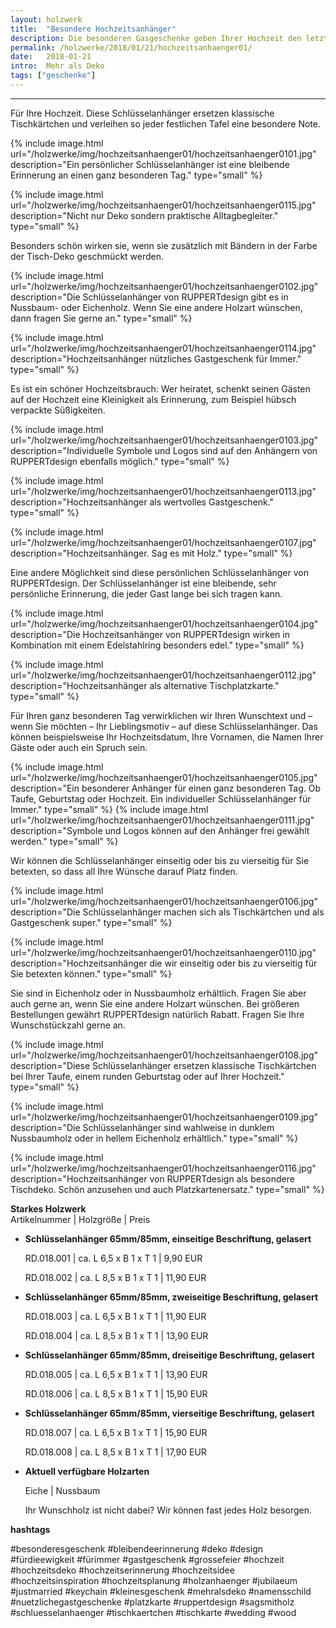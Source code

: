 ```yaml
---
layout: holzwerk
title:  "Besondere Hochzeitsanhänger"
description: Die besonderen Gasgeschenke geben Ihrer Hochzeit den letzten Schliff.
permalink: /holzwerke/2018/01/21/hochzeitsanhaenger01/
date:   2018-01-21
intro:  Mehr als Deko
tags: ["geschenke"]
---
```





---


Für Ihre Hochzeit. 
Diese Schlüsselanhänger ersetzen klassische Tischkärtchen und verleihen so jeder festlichen Tafel eine besondere Note.

	
{% include image.html url="/holzwerke/img/hochzeitsanhaenger01/hochzeitsanhaenger0101.jpg" description="Ein persönlicher Schlüsselanhänger ist eine bleibende Erinnerung an einen ganz besonderen Tag." type="small" %}

{% include image.html url="/holzwerke/img/hochzeitsanhaenger01/hochzeitsanhaenger0115.jpg" description="Nicht nur Deko sondern praktische Alltagbegleiter." type="small" %}


Besonders schön wirken sie, wenn sie zusätzlich mit Bändern in der Farbe der Tisch-Deko geschmückt werden. 

{% include image.html url="/holzwerke/img/hochzeitsanhaenger01/hochzeitsanhaenger0102.jpg" description="Die Schlüsselanhänger von RUPPERTdesign gibt es in Nussbaum- oder Eichenholz. Wenn Sie eine andere Holzart wünschen, dann fragen Sie gerne an." type="small" %}

{% include image.html url="/holzwerke/img/hochzeitsanhaenger01/hochzeitsanhaenger0114.jpg" description="Hochzeitsanhänger nützliches Gastgeschenk für Immer." type="small" %}

 
Es ist ein schöner Hochzeitsbrauch: Wer heiratet, schenkt seinen Gästen auf der Hochzeit eine Kleinigkeit als Erinnerung, 
zum Beispiel hübsch verpackte Süßigkeiten.

{% include image.html url="/holzwerke/img/hochzeitsanhaenger01/hochzeitsanhaenger0103.jpg" description="Individuelle Symbole und Logos sind auf den Anhängern von RUPPERTdesign ebenfalls möglich." type="small" %}

{% include image.html url="/holzwerke/img/hochzeitsanhaenger01/hochzeitsanhaenger0113.jpg" description="Hochzeitsanhänger als wertvolles Gastgeschenk." type="small" %}

{% include image.html url="/holzwerke/img/hochzeitsanhaenger01/hochzeitsanhaenger0107.jpg" description="Hochzeitsanhänger. Sag es mit Holz." type="small" %}


Eine andere Möglichkeit sind diese persönlichen Schlüsselanhänger von RUPPERTdesign. 
Der Schlüsselanhänger ist eine bleibende, sehr persönliche Erinnerung, die jeder Gast lange bei sich tragen kann.


{% include image.html url="/holzwerke/img/hochzeitsanhaenger01/hochzeitsanhaenger0104.jpg" description="Die Hochzeitsanhänger von RUPPERTdesign wirken in Kombination mit einem Edelstahlring besonders edel." type="small" %}

{% include image.html url="/holzwerke/img/hochzeitsanhaenger01/hochzeitsanhaenger0112.jpg" description="Hochzeitsanhänger als alternative Tischplatzkarte." type="small" %}



Für Ihren ganz besonderen Tag verwirklichen wir Ihren Wunschtext und – wenn Sie möchten – Ihr Lieblingsmotiv – auf diese Schlüsselanhänger. 
Das können beispielsweise Ihr Hochzeitsdatum, Ihre Vornamen, die Namen Ihrer Gäste oder auch ein Spruch sein. 

{% include image.html url="/holzwerke/img/hochzeitsanhaenger01/hochzeitsanhaenger0105.jpg" description="Ein besonderer Anhänger für einen ganz besonderen Tag. Ob Taufe, Geburtstag oder Hochzeit. Ein individueller Schlüsselanhänger für Immer." type="small" %}
{% include image.html url="/holzwerke/img/hochzeitsanhaenger01/hochzeitsanhaenger0111.jpg" description="Symbole und Logos können auf den Anhänger frei gewählt werden." type="small" %}




Wir können die Schlüsselanhänger einseitig oder bis zu vierseitig für Sie betexten, 
so dass all Ihre Wünsche darauf Platz finden. 

{% include image.html url="/holzwerke/img/hochzeitsanhaenger01/hochzeitsanhaenger0106.jpg" description="Die Schlüsselanhänger machen sich als Tischkärtchen und als Gastgeschenk super." type="small" %}

{% include image.html url="/holzwerke/img/hochzeitsanhaenger01/hochzeitsanhaenger0110.jpg" description="Hochzeitsanhänger die wir einseitig oder bis zu vierseitig für Sie betexten können." type="small" %}



Sie sind in Eichenholz oder in Nussbaumholz erhältlich. 
Fragen Sie aber auch gerne an, wenn Sie eine andere Holzart wünschen. 
Bei größeren Bestellungen gewährt RUPPERTdesign natürlich Rabatt. 
Fragen Sie Ihre Wunschstückzahl gerne an.


{% include image.html url="/holzwerke/img/hochzeitsanhaenger01/hochzeitsanhaenger0108.jpg" description="Diese Schlüsselanhänger ersetzen klassische Tischkärtchen bei Ihrer Taufe, einem runden Geburtstag oder auf Ihrer Hochzeit." type="small" %}


{% include image.html url="/holzwerke/img/hochzeitsanhaenger01/hochzeitsanhaenger0109.jpg" description="Die Schlüsselanhänger sind wahlweise in dunklem Nussbaumholz oder in hellem Eichenholz erhältlich." type="small" %}


{% include image.html url="/holzwerke/img/hochzeitsanhaenger01/hochzeitsanhaenger0116.jpg" description="Hochzeitsanhänger von RUPPERTdesign als besondere Tischdeko. Schön anzusehen und auch Platzkartenersatz." type="small" %}


**Starkes Holzwerk**   
Artikelnummer \|  Holzgröße \| Preis

* **Schlüsselanhänger 65mm/85mm, einseitige Beschriftung, gelasert**

	RD.018.001  \| 	ca. L 6,5 x B 1 x T 1  \| 9,90 EUR
	
	RD.018.002  \| 	ca. L 8,5 x B 1 x T 1  \| 11,90 EUR

* **Schlüsselanhänger 65mm/85mm, zweiseitige Beschriftung, gelasert**

	RD.018.003  \| 	ca. L 6,5 x B 1 x T 1  \| 11,90 EUR
	
	RD.018.004  \| 	ca. L 8,5 x B 1 x T 1  \| 13,90 EUR

* **Schlüsselanhänger 65mm/85mm, dreiseitige Beschriftung, gelasert**

	RD.018.005  \| 	ca. L 6,5 x B 1 x T 1  \| 13,90 EUR
	
	RD.018.006  \| 	ca. L 8,5 x B 1 x T 1  \| 15,90 EUR
	
* **Schlüsselanhänger 65mm/85mm, vierseitige Beschriftung, gelasert**    
 
	RD.018.007  \| 	ca. L 6,5 x B 1 x T 1  \| 15,90 EUR
	
	RD.018.008  \| 	ca. L 8,5 x B 1 x T 1  \| 17,90 EUR
	
	
* **Aktuell verfügbare Holzarten**

	Eiche \| Nussbaum
	
	Ihr Wunschholz ist nicht dabei? 
	Wir können fast jedes Holz besorgen.

**hashtags**

#besonderesgeschenk
#bleibendeerinnerung
#deko
#design
#fürdieewigkeit
#fürimmer
#gastgeschenk
#grossefeier
#hochzeit
#hochzeitsdeko
#hochzeitserinnerung
#hochzeitsidee
#hochzeitsinspiration
#hochzeitsplanung
#holzanhaenger
#jubilaeum
#justmarried
#keychain
#kleinesgeschenk
#mehralsdeko
#namensschild
#nuetzlichegastgeschenke
#platzkarte
#ruppertdesign
#sagsmitholz
#schluesselanhaenger
#tischkaertchen
#tischkarte
#wedding
#wood
